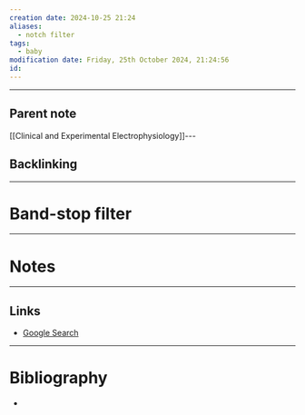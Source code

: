 ```yaml
---
creation date: 2024-10-25 21:24
aliases:
  - notch filter
tags:
  - baby
modification date: Friday, 25th October 2024, 21:24:56
id:
---
```

---

## Parent note
[[Clinical and Experimental Electrophysiology]]---
## Backlinking


---
# Band-stop filter


---
# Notes


---
## Links
- [Google Search](https://www.google.com/search?q=Band-stop+filter)

---
# Bibliography
+ 